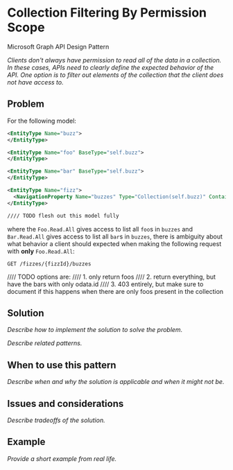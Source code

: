 # Collection Filtering By Permission Scope

Microsoft Graph API Design Pattern

*Clients don't always have permission to read all of the data in a collection. In these cases, APIs need to clearly define the expected behavior of the API. One option is to filter out elements of the collection that the client does not have access to.*


## Problem

For the following model:

```xml
<EntityType Name="buzz">
</EntityType>

<EntityType Name="foo" BaseType="self.buzz">
</EntityType>

<EntityType Name="bar" BaseType="self.buzz">
</EntityType>

<EntityType Name="fizz">
  <NavigationProperty Name="buzzes" Type="Collection(self.buzz)" ContainsTarget="false" />
</EntityType>

//// TODO flesh out this model fully
```

where the `Foo.Read.All` gives access to list all `foo`s in `buzzes` and `Bar.Read.All` gives access to list all `bar`s in `buzzes`, there is ambiguity about what behavior a client should expected when making the following request with **only** `Foo.Read.All`:

```http
GET /fizzes/{fizzId}/buzzes
```

//// TODO options are:
//// 1. only return foos
//// 2. return everything, but have the bars with only odata.id
//// 3. 403 entirely, but make sure to document if this happens when there are only foos present in the collection

## Solution

*Describe how to implement the solution to solve the problem.*

*Describe related patterns.*

## When to use this pattern

*Describe when and why the solution is applicable and when it might not be.*

## Issues and considerations

*Describe tradeoffs of the solution.*

## Example

*Provide a short example from real life.*
